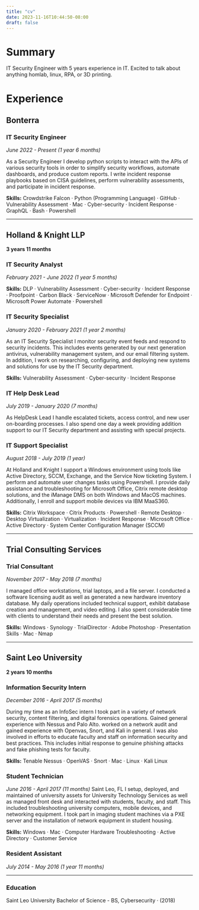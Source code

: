 ```yaml
---
title: "cv"
date: 2023-11-16T10:44:50-08:00
draft: false
---
```

# Summary 
IT Security Engineer with 5 years experience in IT.
Excited to talk about anything homlab, linux, RPA, or 3D printing.
# Experience
## Bonterra
### IT Security Engineer
*June 2022 - Present (1 year 6 months)*

As a Security Engineer I develop python scripts to interact with the APIs of various security tools in order to simplify security workflows, automate dashboards, and produce custom reports. I write incident response playbooks based on CISA guidelines, perform vulnerability assessments, and participate in incident response. 

**Skills:** Crowdstrike Falcon · Python (Programming Language) · GitHub · Vulnerability Assessment · Mac · Cyber-security · Incident Response · GraphQL · Bash · Powershell

---
## Holland & Knight LLP
**3 years 11 months**
### IT Security Analyst
*February 2021 - June 2022 (1 year 5 months)*

**Skills:**  DLP · Vulnerability Assessment · Cyber-security · Incident Response · Proofpoint · Carbon Black · ServiceNow · Microsoft Defender for Endpoint · Microsoft Power Automate · Powershell
### IT Security Specialist
*January 2020 - February 2021 (1 year 2 months)*

As an IT Security Specialist I monitor security event feeds and respond to
security incidents. This includes events generated by our next generation
antivirus, vulnerability management system, and our email filtering system. In
addition, I work on researching, configuring, and deploying new systems and
solutions for use by the IT Security department.

**Skills:** Vulnerability Assessment · Cyber-security · Incident Response
### IT Help Desk Lead
*July 2019 - January 2020 (7 months)*

As HelpDesk Lead I handle escalated tickets, access control, and new user
on-boarding processes. I also spend one day a week providing addition
support to our IT Security department and assisting with special projects.
### IT Support Specialist
*August 2018 - July 2019 (1 year)*

At Holland and Knight I support a Windows environment using tools like Active
Directory, SCCM, Exchange, and the Service Now ticketing System. I perform
and automate user changes tasks using Powershell. I provide daily assistance and troubleshooting for Microsoft Office, Citrix remote desktop solutions, and
the iManage DMS on both Windows and MacOS machines. Additionally, I
enroll and support mobile devices via IBM MaaS360.

**Skills:** Citrix Workspace · Citrix Products · Powershell · Remote Desktop · Desktop Virtualization · Virtualization · Incident Response · Microsoft Office · Active Directory · System Center Configuration Manager (SCCM) 

---
## Trial Consulting Services
### Trial Consultant
*November 2017 - May 2018 (7 months)*

I managed office workstations, trial laptops, and a file server. I conducted
a software licensing audit as well as generated a new hardware inventory
database. My daily operations included technical support, exhibit database
creation and management, and video editing. I also spent considerable time
with clients to understand their needs and present the best solution.

**Skills:** Windows · Synology · TrialDirector · Adobe Photoshop · Presentation Skills · Mac · Nmap

---
## Saint Leo University
**2 years 10 months**
### Information Security Intern
*December 2016 - April 2017 (5 months)*

During my time as an InfoSec intern I took part in a variety of network security,
content filtering, and digital forensics operations. Gained general experience
with Nessus and Palo Alto. worked on a network audit and gained experience
with Openvas, Snort, and Kali in general. I was also involved in efforts to
educate faculty and staff on information security and best practices. This
includes initial response to genuine phishing attacks and fake phishing tests
for faculty.

**Skills:** Tenable Nessus · OpenVAS · Snort · Mac · Linux · Kali Linux
### Student Technician
*June 2016 - April 2017 (11 months)*
Saint Leo, FL
I setup, deployed, and maintained of university assets for University
Technology Services as well as managed front desk and interacted with
students, faculty, and staff. This included troubleshooting university computers,
mobile devices, and networking equipment. I took part in imaging student
machines via a PXE server and the installation of network equipment in
student housing.

**Skills:** Windows · Mac · Computer Hardware Troubleshooting · Active Directory · Customer Service
### Resident Assistant
*July 2014 - May 2016 (1 year 11 months)*

---

### Education
Saint Leo University
Bachelor of Science - BS, Cybersecurity  · (2018)
